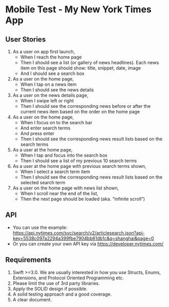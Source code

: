 # Mobile Test - My New York Times App

## User Stories

1. As a user on app first launch,
    - When I reach the home page
    - Then I should see a list (or gallery of news headlines). Each news item on this page should show: title, snippet, date, image
    - And I should see a search box
2. As a user on the home page,
    - When I tap on a news item
    - Then I should see the news details
3. As a user on the news details page,
    - When I swipe left or right
    - Then I should see the corresponding news before or after the current news item based on the order on the home page
4. As a user on the home page,
    - When I focus on to the search bar
    - And enter search terms
    - And press enter
    - Then I should see the corresponding news result lists based on the search terms
5. As a user at the home page,
    - When I tap and focus into the search box
    - Then I should see a list of my previous 10 search terms
6. As a user at the home page with previous search terms shown,
    - When I select a search term item
    - Then I should see the corresponding news result lists based on the selected search term
7. As a user on the home page with news list shown,
    - When I scroll near the end of the list,
    - Then the next page should be loaded (aka. “infinite scroll”)

## API

- You can use the example: https://api.nytimes.com/svc/search/v2/articlesearch.json?api-key=5538c097a2294a399fbe7904bb61db1c&q=shanghai&page=0
- Or you can create your own API key via https://developer.nytimes.com/


## Requirements

1. Swift >=3.0. We are usually interested in how you use Structs, Enums, Extensions, and Protocol Oriented Programming etc.
2. Please limit the use of 3rd party libraries.
3. Apply the SOLID design if possible.
4. A solid testing approach and a good coverage.
5. A clear document.
